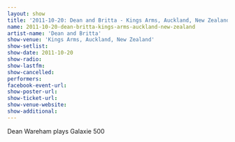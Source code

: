 ```yaml
---
layout: show
title: '2011-10-20: Dean and Britta - Kings Arms, Auckland, New Zealand'
name: 2011-10-20-dean-britta-kings-arms-auckland-new-zealand
artist-name: 'Dean and Britta'
show-venue: 'Kings Arms, Auckland, New Zealand'
show-setlist: 
show-date: 2011-10-20
show-radio: 
show-lastfm: 
show-cancelled: 
performers: 
facebook-event-url: 
show-poster-url: 
show-ticket-url: 
show-venue-website: 
show-additional: 
---
```


Dean Wareham plays Galaxie 500